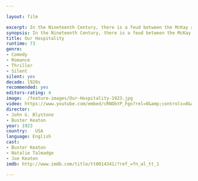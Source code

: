 ```yaml
---

layout: film

excerpt: In the Nineteenth Century, there is a feud between the McKay and Canfield families in the country of the United States of America. When John McKay is killed, his wife sends their one years old baby Willie to New York to be raised by her sister. Twenty years later, Willie McKay (Buster Keaton) returns to claim for his family state. Along the train travels, he meets a young lady and they fall in love for each other. However, she is the youngest Canfield and her family has not forgotten the quarrel against the McKays.
synopsis: In the Nineteenth Century, there is a feud between the McKay and Canfield families in the country of the United States of America. When John McKay is killed, his wife sends their one years old baby Willie to New York to be raised by her sister. Twenty years later, Willie McKay (Buster Keaton) returns to claim for his family state. Along the train travels, he meets a young lady and they fall in love for each other. However, she is the youngest Canfield and her family has not forgotten the quarrel against the McKays.
title: Our Hospitality
runtime: 73
genre:
- Comedy
- Romance
- Thriller 
- Silent
silent: yes
decade: 1920s
recommended: yes
editors-rating: 4
image:  /feature-images/Our-Hospitality-1923.jpg
video: https://www.youtube.com/embed/cRNObtP_Fgo?rel=0&amp;controls=0&amp;showinfo=0
director:  
- John G. Blystone
- Buster Keaton
year: 1923
country:   USA
language: English
cast:
- Buster Keaton
- Natalie Talmadge
- Joe Keaton
imdb: http://www.imdb.com/title/tt0014341/?ref_=fn_al_tt_1

--- 
```

